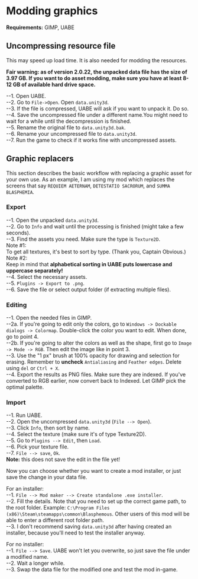 # Modding graphics

**Requirements:** GIMP, UABE  

## Uncompressing resource file
This may speed up load time. It is also needed for modding the resources.  

**Fair warning: as of version 2.0.22, the unpacked data file has the size of 3.97 GB. If you want to do asset modding, make sure you have at least 8-12 GB of available hard drive space.**

--1. Open UABE.  
--2. Go to `File->Open`. Open `data.unity3d`.  
--3. If the file is compressed, UABE will ask if you want to unpack it. Do so.  
--4. Save the uncompressed file under a different name.You might need to wait for a while until the decompression is finished.  
--5. Rename the original file to `data.unity3d.bak`.  
--6. Rename your uncompressed file to `data.unity3d`.  
--7. Run the game to check if it works fine with uncompressed assets.  


## Graphic replacers

This section describes the basic workflow with replacing a graphic asset for your own use. As an example, I am using my mod which replaces the screens that say `REQUIEM AETERNAM`, `DETESTATIO SACRORUM`, and `SUMMA BLASPHEMIA`. 
  
### Export  
  
--1. Open the unpacked `data.unity3d`.  
--2. Go to `Info` and wait until the processing is finished (might take a few seconds).  
--3. Find the assets you need. Make sure the type is `Texture2D`.  
Note #1:  
To get all textures, it's best to sort by type. (Thank you, Captain Obvious.)  
Note #2:  
Keep in mind that **alphabetical sorting in UABE puts lowercase and uppercase separately!**  
--4. Select the necessary assets.  
--5. `Plugins -> Export to .png`.  
--6. Save the file or select output folder (if extracting multiple files).  
  
### Editing
--1. Open the needed files in GIMP.  
--2a. If you're going to edit only the colors, go to `Windows -> Dockable dialogs -> Colormap`. Double-click the color you want to edit. When done, go to point 4.  
--2b. If you're going to alter the colors as well as the shape, first go to `Image -> Mode -> RGB`. Then edit the image like in point 3.  
--3. Use the "1 px" brush at 100% opacity for drawing and selection for erasing. Remember to **uncheck** `Antialiasing` and `Feather edges`. Delete using `del` or `Ctrl + X`.  
--4. Export the results as PNG files. Make sure they are indexed. If you've converted to RGB earlier, now convert back to Indexed. Let GIMP pick the optimal palette.  

### Import  
--1. Run UABE.  
--2. Open the uncompressed `data.unity3d` (`File --> Open`).  
--3. Click `Info`, then sort by name.  
--4. Select the texture (make sure it's of type Texture2D).  
--5. Go to `Plugins --> Edit`, then `Load`.  
--6. Pick your texture file.  
--7. `File --> save`, `Ok`.  
**Note:** this does not save the edit in the file yet!  
  
Now you can choose whether you want to create a mod installer, or just save the change in your data file.  
  
For an installer:  
--1. `File --> Mod maker --> Create standalone .exe installer`.  
--2. Fill the details. Note that you need to set up the correct game path, to the root folder. Example: `C:\Program Files (x86)\Steam\steamapps\common\Blasphemous`. Other users of this mod will be able to enter a different root folder path.  
--3. I don't recommend saving `data.unity3d` after having created an installer, because you'll need to test the installer anyway.  
  
For no installer:  
--1. `File --> Save`. UABE won't let you overwrite, so just save the file under a modified name.  
--2. Wait a longer while.  
--3. Swap the data file for the modified one and test the mod in-game.  

  